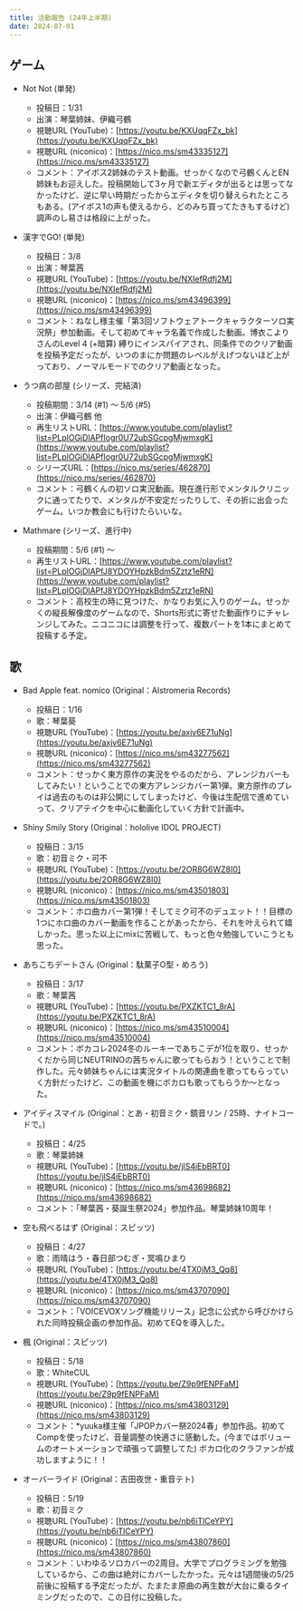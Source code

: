```yaml
---
title: 活動報告 (24年上半期)
date: 2024-07-01
---
```


## ゲーム

- Not Not (単発)
  - 投稿日：1/31
  - 出演：琴葉姉妹、伊織弓鶴
  - 視聴URL (YouTube)：[https://youtu.be/KXUqqFZx_bk](https://youtu.be/KXUqqFZx_bk)
  - 視聴URL (niconico)：[https://nico.ms/sm43335127](https://nico.ms/sm43335127)
  - コメント：アイボス2姉妹のテスト動画。せっかくなので弓鶴くんとEN姉妹もお迎えした。投稿開始して3ヶ月で新エディタが出るとは思ってなかったけど、逆に早い時期だったからエディタを切り替えられたところもある。(アイボス1の声も使えるから、どのみち買ってたきもするけど)調声のし易さは格段に上がった。

- 漢字でGO! (単発)
  - 投稿日：3/8
  - 出演：琴葉茜
  - 視聴URL (YouTube)：[https://youtu.be/NXIefRdfj2M](https://youtu.be/NXIefRdfj2M)
  - 視聴URL (niconico)：[https://nico.ms/sm43496399](https://nico.ms/sm43496399)
  - コメント：ねなし様主催「第3回ソフトウェアトークキャラクターソロ実況祭」参加動画。そして初めてキャラ名義で作成した動画。博衣こよりさんのLevel 4 (+暗算) 縛りにインスパイアされ、同条件でのクリア動画を投稿予定だったが、いつのまにか問題のレベルがえげつないほど上がっており、ノーマルモードでのクリア動画となった。

- うつ病の部屋 (シリーズ、完結済)
  - 投稿期間：3/14 (#1) 〜 5/6 (#5)
  - 出演：伊織弓鶴 他
  - 再生リストURL：[https://www.youtube.com/playlist?list=PLplOGjDlAPfIogr0U72ubSGcpgMjwmxgK](https://www.youtube.com/playlist?list=PLplOGjDlAPfIogr0U72ubSGcpgMjwmxgK)
  - シリーズURL：[https://nico.ms/series/462870](https://nico.ms/series/462870)
  - コメント：弓鶴くんの初ソロ実況動画。現在進行形でメンタルクリニックに通ってたりで、メンタルが不安定だったりして、その折に出会ったゲーム。いつか教会にも行けたらいいな。

- Mathmare (シリーズ、進行中)
  - 投稿期間：5/6 (#1) 〜
  - 再生リストURL：[https://www.youtube.com/playlist?list=PLplOGjDlAPfJ8YDOYHpzkBdm5Zztz1eRN](https://www.youtube.com/playlist?list=PLplOGjDlAPfJ8YDOYHpzkBdm5Zztz1eRN)
  - コメント：高校生の時に見つけた、かなりお気に入りのゲーム。せっかくの縦長解像度のゲームなので、Shorts形式に寄せた動画作りにチャレンジしてみた。ニコニコには調整を行って、複数パートを1本にまとめて投稿する予定。


## 歌

- Bad Apple feat. nomico (Original：Alstromeria Records)
  - 投稿日：1/16
  - 歌：琴葉葵
  - 視聴URL (YouTube)：[https://youtu.be/axjv6E71uNg](https://youtu.be/axjv6E71uNg)
  - 視聴URL (niconico)：[https://nico.ms/sm43277562](https://nico.ms/sm43277562)
  - コメント：せっかく東方原作の実況をやるのだから、アレンジカバーもしてみたい！ということでの東方アレンジカバー第1弾。東方原作のプレイは過去のものは非公開にしてしまったけど、今後は生配信で進めていって、クリアテイクを中心に動画化していく方針で計画中。

- Shiny Smily Story (Original：hololive IDOL PROJECT)
  - 投稿日：3/15
  - 歌：初音ミク・可不
  - 視聴URL (YouTube)：[https://youtu.be/2OR8G6WZ8I0](https://youtu.be/2OR8G6WZ8I0)
  - 視聴URL (niconico)：[https://nico.ms/sm43501803](https://nico.ms/sm43501803)
  - コメント：ホロ曲カバー第1弾！そしてミク可不のデュエット！！目標の1つにホロ曲のカバー動画を作ることがあったから、それを叶えられて嬉しかった。思った以上にmixに苦戦して、もっと色々勉強していこうとも思った。

- あちこちデートさん (Original：駄菓子O型・めろう)
  - 投稿日：3/17
  - 歌：琴葉茜
  - 視聴URL (YouTube)：[https://youtu.be/PXZKTC1_8rA](https://youtu.be/PXZKTC1_8rA)
  - 視聴URL (niconico)：[https://nico.ms/sm43510004](https://nico.ms/sm43510004)
  - コメント：ボカコレ2024冬のルーキーであちこデが1位を取り、せっかくだから同じNEUTRINOの茜ちゃんに歌ってもらおう！ということで制作した。元々姉妹ちゃんには実況タイトルの関連曲を歌ってもらっていく方針だったけど、この動画を機にボカロも歌ってもらうか～となった。

- アイディスマイル (Original：とあ・初音ミク・鏡音リン / 25時、ナイトコードで。)
  - 投稿日：4/25
  - 歌：琴葉姉妹
  - 視聴URL (YouTube)：[https://youtu.be/jlS4iEbBRT0](https://youtu.be/jlS4iEbBRT0)
  - 視聴URL (niconico)：[https://nico.ms/sm43698682](https://nico.ms/sm43698682)
  - コメント：「琴葉茜・葵誕生祭2024」参加作品。琴葉姉妹10周年！

- 空も飛べるはず (Original：スピッツ)
  - 投稿日：4/27
  - 歌：雨晴はう・春日部つむぎ・冥鳴ひまり
  - 視聴URL (YouTube)：[https://youtu.be/4TX0jM3_Qq8](https://youtu.be/4TX0jM3_Qq8)
  - 視聴URL (niconico)：[https://nico.ms/sm43707090](https://nico.ms/sm43707090)
  - コメント：「VOICEVOXソング機能リリース」記念に公式から呼びかけられた同時投稿企画の参加作品。初めてEQを導入した。

- 楓 (Original：スピッツ)
  - 投稿日：5/18
  - 歌：WhiteCUL
  - 視聴URL (YouTube)：[https://youtu.be/Z9p9fENPFaM](https://youtu.be/Z9p9fENPFaM)
  - 視聴URL (niconico)：[https://nico.ms/sm43803129](https://nico.ms/sm43803129)
  - コメント：*yuuka様主催「JPOPカバー祭2024春」参加作品。初めてCompを使ったけど、音量調整の快適さに感動した。(今まではボリュームのオートメーションで頑張って調整してた) ボカロ化のクラファンが成功しますように！！

- オーバーライド (Original：吉田夜世・重音テト)
  - 投稿日：5/19
  - 歌：初音ミク
  - 視聴URL (YouTube)：[https://youtu.be/nb6iTlCeYPY](https://youtu.be/nb6iTlCeYPY)
  - 視聴URL (niconico)：[https://nico.ms/sm43807860](https://nico.ms/sm43807860)
  - コメント：いわゆるソロカバーの2周目。大学でプログラミングを勉強しているから、この曲は絶対にカバーしたかった。元々は1週間後の5/25前後に投稿する予定だったが、たまたま原曲の再生数が大台に乗るタイミングだったので、この日付に投稿した。